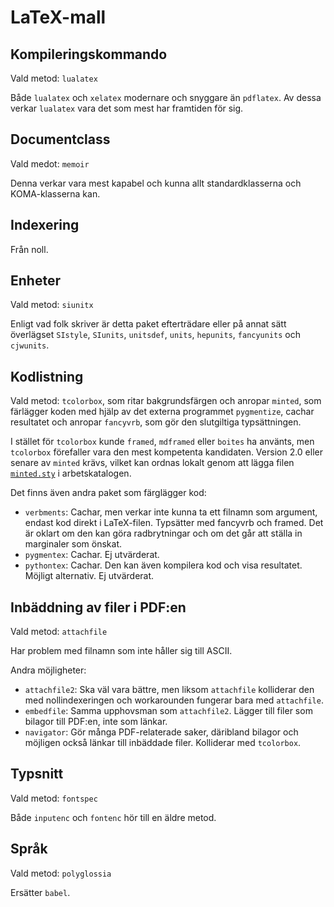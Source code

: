 # LaTeX-mall


## Kompileringskommando


Vald metod: `lualatex`

Både `lualatex` och `xelatex` modernare och snyggare än `pdflatex`. Av dessa verkar `lualatex` vara det som mest har framtiden för sig.

## Documentclass


Vald medot: `memoir`

Denna verkar vara mest kapabel och kunna allt standardklasserna och KOMA-klasserna kan.

## Indexering


Från noll.

## Enheter


Vald metod: `siunitx`

Enligt vad folk skriver är detta paket efterträdare eller på annat sätt överlägset `SIstyle`, `SIunits`, `unitsdef`, `units`, `hepunits`, `fancyunits` och `cjwunits`.

## Kodlistning


Vald metod: `tcolorbox`, som ritar bakgrundsfärgen och anropar `minted`, som färlägger koden med hjälp av det externa programmet `pygmentize`, cachar resultatet och anropar `fancyvrb`, som gör den slutgiltiga typsättningen.

I stället för `tcolorbox` kunde `framed`, `mdframed` eller `boites` ha använts, men `tcolorbox` förefaller vara den mest kompetenta kandidaten. Version 2.0 eller senare av `minted` krävs, vilket kan ordnas lokalt genom att lägga filen [`minted.sty`](https://raw.githubusercontent.com/gpoore/minted/5219a9c8db6d8b9c1e7c3aeab892ab0f6fc74308/source/minted.sty) i arbetskatalogen.

Det finns även andra paket som färglägger kod:
* `verbments`: Cachar, men verkar inte kunna ta ett filnamn som argument, endast kod direkt i LaTeX-filen. Typsätter med fancyvrb och framed. Det är oklart om den kan göra radbrytningar och om det går att ställa in marginaler som önskat.
* `pygmentex`: Cachar. Ej utvärderat.
* `pythontex`: Cachar. Den kan även kompilera kod och visa resultatet. Möjligt alternativ. Ej utvärderat.

## Inbäddning av filer i PDF:en


Vald metod: `attachfile`

Har problem med filnamn som inte håller sig till ASCII.

Andra möjligheter:
* `attachfile2`: Ska väl vara bättre, men liksom `attachfile` kolliderar den med nollindexeringen och workarounden fungerar bara med `attachfile`.
* `embedfile`: Samma upphovsman som `attachfile2`. Lägger till filer som bilagor till PDF:en, inte som länkar.
* `navigator`: Gör många PDF-relaterade saker, däribland bilagor och möjligen också länkar till inbäddade filer. Kolliderar med `tcolorbox`.

## Typsnitt


Vald metod: `fontspec`

Både `inputenc` och `fontenc` hör till en äldre metod.

## Språk


Vald metod: `polyglossia`

Ersätter `babel`.
